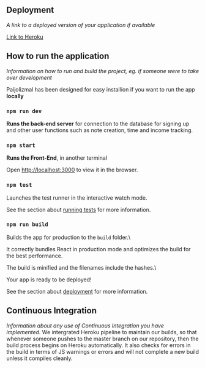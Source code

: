 
## Deployment
_A link to a deployed version of your application if available_

[Link to Heroku](https://comp3120-group-x.herokuapp.com/)


## How to run the application
_Information on how to run and build the project, eg. if someone were to take over development_

Paijolizmal has been designed for easy installion if you want to run the app **locally** 


  ### `npm run dev`

 
**Runs the back-end server** for connection to the database for signing up and 
other user functions such as note creation, time and income tracking.  

### `npm start`

  

**Runs the Front-End**, in another terminal

Open [http://localhost:3000](http://localhost:3000) to view it in the browser.



### `npm test`

  

Launches the test runner in the interactive watch mode.

See the section about [running tests](https://facebook.github.io/create-react-app/docs/running-tests) for more information.

  

### `npm run build`

 
Builds the app for production to the `build` folder.\

It correctly bundles React in production mode and optimizes the build for the best performance.

  

The build is minified and the filenames include the hashes.\

Your app is ready to be deployed!


See the section about [deployment](https://facebook.github.io/create-react-app/docs/deployment) for more information.

## Continuous Integration

_Information about any use of Continuous Integration you have implemented._
We intergrated Heroku pipeline to maintain our builds, so that whenever someone pushes to the master branch on our repository, then the build process begins on Heroku automatically. It also checks for errors in the build in terms of JS warnings or errors and will not complete a new build unless it compiles cleanly.

